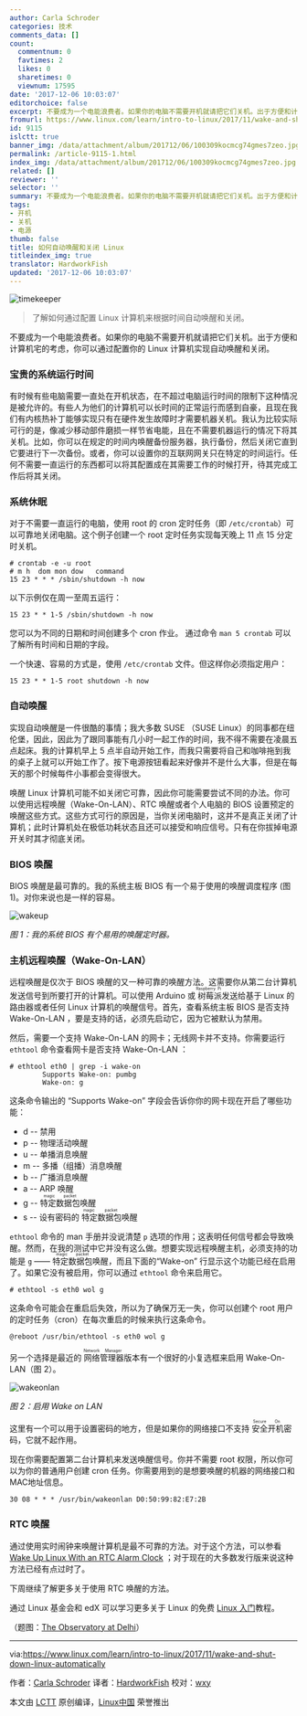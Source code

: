 ```yaml
---
author: Carla Schroder
categories: 技术
comments_data: []
count:
  commentnum: 0
  favtimes: 2
  likes: 0
  sharetimes: 0
  viewnum: 17595
date: '2017-12-06 10:03:07'
editorchoice: false
excerpt: 不要成为一个电能浪费者。如果你的电脑不需要开机就请把它们关机。出于方便和计算机宅的考虑，你可以通过配置你的 Linux 计算机实现自动唤醒和关闭。
fromurl: https://www.linux.com/learn/intro-to-linux/2017/11/wake-and-shut-down-linux-automatically
id: 9115
islctt: true
banner_img: /data/attachment/album/201712/06/100309kocmcg74gmes7zeo.jpg
permalink: /article-9115-1.html
index_img: /data/attachment/album/201712/06/100309kocmcg74gmes7zeo.jpg.thumb.jpg
related: []
reviewer: ''
selector: ''
summary: 不要成为一个电能浪费者。如果你的电脑不需要开机就请把它们关机。出于方便和计算机宅的考虑，你可以通过配置你的 Linux 计算机实现自动唤醒和关闭。
tags:
- 开机
- 关机
- 电源
thumb: false
title: 如何自动唤醒和关闭 Linux
titleindex_img: true
translator: HardworkFish
updated: '2017-12-06 10:03:07'
---
```


![timekeeper](/data/attachment/album/201712/06/100309kocmcg74gmes7zeo.jpg)



> 
> 了解如何通过配置 Linux 计算机来根据时间自动唤醒和关闭。
> 
> 
> 


不要成为一个电能浪费者。如果你的电脑不需要开机就请把它们关机。出于方便和计算机宅的考虑，你可以通过配置你的 Linux 计算机实现自动唤醒和关闭。


### 宝贵的系统运行时间


有时候有些电脑需要一直处在开机状态，在不超过电脑运行时间的限制下这种情况是被允许的。有些人为他们的计算机可以长时间的正常运行而感到自豪，且现在我们有内核热补丁能够实现只有在硬件发生故障时才需要机器关机。我认为比较实际可行的是，像减少移动部件磨损一样节省电能，且在不需要机器运行的情况下将其关机。比如，你可以在规定的时间内唤醒备份服务器，执行备份，然后关闭它直到它要进行下一次备份。或者，你可以设置你的互联网网关只在特定的时间运行。任何不需要一直运行的东西都可以将其配置成在其需要工作的时候打开，待其完成工作后将其关闭。


### 系统休眠


对于不需要一直运行的电脑，使用 root 的 cron 定时任务（即 `/etc/crontab`）可以可靠地关闭电脑。这个例子创建一个 root 定时任务实现每天晚上 11 点 15 分定时关机。



```
# crontab -e -u root
# m h  dom mon dow   command
15 23 * * * /sbin/shutdown -h now

```

以下示例仅在周一至周五运行：



```
15 23 * * 1-5 /sbin/shutdown -h now

```

您可以为不同的日期和时间创建多个 cron 作业。 通过命令 `man 5 crontab` 可以了解所有时间和日期的字段。


一个快速、容易的方式是，使用 `/etc/crontab` 文件。但这样你必须指定用户：



```
15 23 * * 1-5 root shutdown -h now

```

### 自动唤醒


实现自动唤醒是一件很酷的事情；我大多数 SUSE （SUSE Linux）的同事都在纽伦堡，因此，因此为了跟同事能有几小时一起工作的时间，我不得不需要在凌晨五点起床。我的计算机早上 5 点半自动开始工作，而我只需要将自己和咖啡拖到我的桌子上就可以开始工作了。按下电源按钮看起来好像并不是什么大事，但是在每天的那个时候每件小事都会变得很大。


唤醒 Linux 计算机可能不如关闭它可靠，因此你可能需要尝试不同的办法。你可以使用远程唤醒（Wake-On-LAN）、RTC 唤醒或者个人电脑的 BIOS 设置预定的唤醒这些方式。这些方式可行的原因是，当你关闭电脑时，这并不是真正关闭了计算机；此时计算机处在极低功耗状态且还可以接受和响应信号。只有在你拔掉电源开关时其才彻底关闭。


### BIOS 唤醒


BIOS 唤醒是最可靠的。我的系统主板 BIOS 有一个易于使用的唤醒调度程序 (图 1)。对你来说也是一样的容易。


![wakeup](/data/attachment/album/201712/06/100310rnn99t4p953ui69m.png)


*图 1：我的系统 BIOS 有个易用的唤醒定时器。*


### 主机远程唤醒（Wake-On-LAN）


远程唤醒是仅次于 BIOS 唤醒的又一种可靠的唤醒方法。这需要你从第二台计算机发送信号到所要打开的计算机。可以使用 Arduino 或<ruby> 树莓派 <rt>  Raspberry Pi </rt></ruby>发送给基于 Linux 的路由器或者任何 Linux 计算机的唤醒信号。首先，查看系统主板 BIOS 是否支持 Wake-On-LAN ，要是支持的话，必须先启动它，因为它被默认为禁用。


然后，需要一个支持 Wake-On-LAN 的网卡；无线网卡并不支持。你需要运行 `ethtool` 命令查看网卡是否支持 Wake-On-LAN ：



```
# ethtool eth0 | grep -i wake-on
        Supports Wake-on: pumbg
        Wake-on: g

```

这条命令输出的 “Supports Wake-on” 字段会告诉你你的网卡现在开启了哪些功能： 　　　


* d -- 禁用
* p -- 物理活动唤醒
* u -- 单播消息唤醒
* m -- 多播（组播）消息唤醒
* b -- 广播消息唤醒
* a -- ARP 唤醒
* g -- <ruby> 特定数据包 <rt>  magic packet </rt></ruby>唤醒
* s -- 设有密码的<ruby> 特定数据包 <rt>  magic packet </rt></ruby>唤醒


`ethtool` 命令的 man 手册并没说清楚 `p` 选项的作用；这表明任何信号都会导致唤醒。然而，在我的测试中它并没有这么做。想要实现远程唤醒主机，必须支持的功能是 `g` —— <ruby> 特定数据包 <rt>  magic packet </rt></ruby>唤醒，而且下面的“Wake-on” 行显示这个功能已经在启用了。如果它没有被启用，你可以通过 `ethtool` 命令来启用它。



```
# ethtool -s eth0 wol g

```

这条命令可能会在重启后失效，所以为了确保万无一失，你可以创建个 root 用户的定时任务（cron）在每次重启的时候来执行这条命令。



```
@reboot /usr/bin/ethtool -s eth0 wol g

```

另一个选择是最近的<ruby> 网络管理器 <rt>  Network Manager </rt></ruby>版本有一个很好的小复选框来启用 Wake-On-LAN（图 2）。


![wakeonlan](/data/attachment/album/201712/06/100310w4btt7b44ynlnnyz.png)


*图 2：启用 Wake on LAN*


这里有一个可以用于设置密码的地方，但是如果你的网络接口不支持<ruby> 安全开机 <rt>  Secure On </rt></ruby>密码，它就不起作用。


现在你需要配置第二台计算机来发送唤醒信号。你并不需要 root 权限，所以你可以为你的普通用户创建 cron 任务。你需要用到的是想要唤醒的机器的网络接口和MAC地址信息。



```
30 08 * * * /usr/bin/wakeonlan D0:50:99:82:E7:2B 

```

### RTC 唤醒


通过使用实时闹钟来唤醒计算机是最不可靠的方法。对于这个方法，可以参看 [Wake Up Linux With an RTC Alarm Clock](https://www.linux.com/learn/wake-linux-rtc-alarm-clock) ；对于现在的大多数发行版来说这种方法已经有点过时了。


下周继续了解更多关于使用 RTC 唤醒的方法。


通过 Linux 基金会和 edX 可以学习更多关于 Linux 的免费 [Linux 入门](https://training.linuxfoundation.org/linux-courses/system-administration-training/introduction-to-linux)教程。


（题图：[The Observatory at Delhi](http://www.columbia.edu/itc/mealac/pritchett/00routesdata/1700_1799/jaipur/delhijantarearly/delhijantarearly.html)）




---


via:<https://www.linux.com/learn/intro-to-linux/2017/11/wake-and-shut-down-linux-automatically>


作者：[Carla Schroder](https://www.linux.com/users/cschroder) 译者：[HardworkFish](https://github.com/HardworkFish) 校对：[wxy](https://github.com/wxy)


本文由 [LCTT](https://github.com/LCTT/TranslateProject) 原创编译，[Linux中国](https://linux.cn/) 荣誉推出